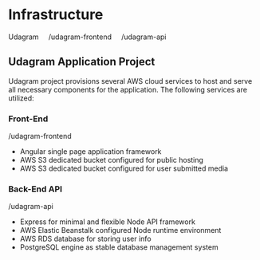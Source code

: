 # Infrastructure

Udagram
    /udagram-frontend
    /udagram-api

## Udagram Application Project

Udagram project provisions several AWS cloud services to host and serve all necessary components for the application. The following services are utilized:

### Front-End

/udagram-frontend

- Angular single page application framework
- AWS S3 dedicated bucket configured for public hosting
- AWS S3 dedicated bucket configured for user submitted media

### Back-End API

/udagram-api

- Express for minimal and flexible Node API framework
- AWS Elastic Beanstalk configured Node runtime environment
- AWS RDS database for storing user info
- PostgreSQL engine as stable database management system
